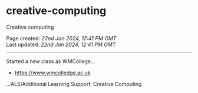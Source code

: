 # creative-computing
Creative computing

Page created: *22nd Jan 2024, 12:41 PM GMT*  
Last updated: *22nd Jan 2024, 12:41 PM GMT*

-----

Started a new class as WMCollege...

- https://www.wmcolledge.ac.uk

...ALS/Additional Learning Support: Creative Computing
